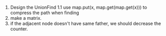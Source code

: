 1. Design the UnionFind
 1.1 use map.put(x, map.get(map.get(x))) to compress the path when finding
2. make a matrix.
3. if the adjacent node doesn't have same father, we should decrease the counter.